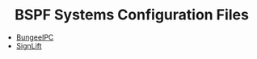 <center><h1>BSPF Systems Configuration Files</h1></center>

<ul>
<li><a href="./bungeeipc/">BungeeIPC</a></li>
<li><a href="./signlift/">SignLift</a></li>
</ul>
